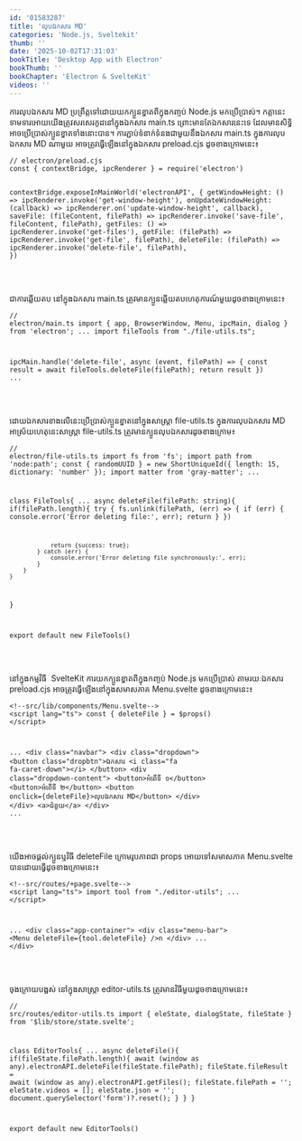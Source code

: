 ```yaml
---
id: '01583287'
title: 'លុប​ឯកសារ MD'
categories: 'Node.js, Sveltekit'
thumb: ''
date: '2025-10-02T17:31:03'
bookTitle: 'Desktop App with Electron'
bookThumb: ''
bookChapter: 'Electron & SvelteKit'
videos: ''
---
```

<p>ការលុប​ឯកសារ MD ប្រព្រឹត្ត​ទៅ​ដោយ​យក​ក្បួន​ខ្នាត​ពី​ក្នុង​កញ្ចប់ Node.js មក​ប្រើប្រាស់​។ កត្តានេះ​ទាមទារ​អោយ​យើង​ត្រូវ​សរសេរ​កូដ​នៅ​ក្នុង​ឯកសារ main.ts ព្រោះ​មាន​តែ​ឯកសារ​នេះទេ ដែល​មាន​សិទ្ធិ​អាច​ប្រើប្រាស់​ក្បួន​ខ្នាត​ទាំងនោះ​បាន​។ ការភ្ជាប់​ទំនាក់ទំនង​ជាមួយ​​នឹង​ឯកសារ main.ts ក្នុង​ការលុប​ឯកសារ MD ណាមួយ​ អាច​ត្រូវ​ធ្វើ​ឡើង​នៅ​ក្នុង​ឯកសារ preload.cjs ដូច​ខាង​ក្រោម​នេះ៖</p><pre><code class="js javascript js-code">// electron/preload.cjs
const { contextBridge, ipcRenderer } = require('electron')

contextBridge.exposeInMainWorld('electronAPI', {
    getWindowHeight: () =&gt; ipcRenderer.invoke('get-window-height'),
    onUpdateWindowHeight: (callback) =&gt; ipcRenderer.on('update-window-height', callback),
    saveFile: (fileContent, filePath) =&gt; ipcRenderer.invoke('save-file', fileContent, filePath),
    getFiles: () =&gt; ipcRenderer.invoke('get-files'),
    getFile: (filePath) =&gt; ipcRenderer.invoke('get-file', filePath),
    deleteFile: (filePath) =&gt; ipcRenderer.invoke('delete-file', filePath),
})</code></pre><p>&nbsp;</p><p>ជាការឆ្លើយតប នៅ​ក្នុង​ឯកសារ main.ts ត្រូវ​មាន​​ក្បួន​ឆ្លើយតប​ហេតុការណ៍​​មួយ​ដូច​ខាង​ក្រោម​នេះ៖</p><pre><code class="typescript">// electron/main.ts
import { app, BrowserWindow, Menu, ipcMain, dialog } from 'electron';
...
import fileTools from "./file-utils.ts";

ipcMain.handle('delete-file', async (event, filePath) =&gt; {
    const result = await fileTools.deleteFile(filePath);
    return result
})
...</code></pre><p>&nbsp;</p><p>ដោយ​ឯកសារ​ខាង​លើ​នេះ​ប្រើប្រាស់​ក្បួន​ខ្នាត​នៅ​ក្នុង​សាស្ត្រា file-utils.ts ក្នុង​ការលុប​ឯកសារ MD អាស្រ័យ​ហេតុនេះ​សាស្ត្រា file-utils.ts ត្រូវ​មាន​ក្បួន​លុប​ឯកសារ​ដូច​ខាង​​ក្រោម​៖</p><pre><code class="typescript">// electron/file-utils.ts
import fs from 'fs';
import path from 'node:path';
const { randomUUID } = new ShortUniqueId({ length: 15, dictionary: 'number' });
import matter from 'gray-matter';
...

class FileTools{
	...
	async deleteFile(filePath: string){
        if(filePath.length){
            try {
                fs.unlink(filePath, (err) =&gt; {
                    if (err) {
                        console.error('Error deleting file:', err);
                        return
                    }
                })

                return {success: true};
            } catch (err) {
                console.error('Error deleting file synchronously:', err);
            }
        }
    }
}

export default new FileTools()</code></pre><p>&nbsp;</p><p>នៅ​ក្នុង​កម្មវិធី &nbsp;SvelteKit ការយក​ក្បួន​ខ្នាត​ពី​ក្នុង​កញ្ចប់ Node.js មក​ប្រើ​ប្រាស់ តាមរយៈ​ឯកសារ preload.cjs អាច​ត្រូវ​ធ្វើឡើង​នៅ​ក្នុង​សមាសភាគ Menu.svelte ដូច​ខាងក្រោម​នេះ៖</p><pre><code class="svelte">&lt;!--src/lib/components/Menu.svelte--&gt;
&lt;script lang="ts"&gt;
const { deleteFile } = $props()
&lt;/script&gt;

...
&lt;div class="navbar"&gt;
  &lt;div class="dropdown"&gt;
    &lt;button class="dropbtn"&gt;ឯកសារ
      &lt;i class="fa fa-caret-down"&gt;&lt;/i&gt;
    &lt;/button&gt;
    &lt;div class="dropdown-content"&gt;
      &lt;button&gt;អំពើ​ទី ១&lt;/button&gt;
      &lt;button&gt;អំពើ​ទី ២&lt;/button&gt;
      &lt;button onclick={deleteFile}&gt;លុប​ឯកសារ MD&lt;/button&gt;
    &lt;/div&gt;
  &lt;/div&gt;
  &lt;a&gt;ជំនួយ&lt;/a&gt;
&lt;/div&gt;
...</code></pre><p>&nbsp;</p><p>យើង​អាច​ផ្តល់​ក្បួន​ឬ​វិធី deleteFile ក្រោម​រូបភាព​ជា props អោយ​ទៅ​សមាសភាគ Menu.svelte បាន​ដោយ​ធ្វើ​ដូច​ខាង​ក្រោម​នេះ៖</p><pre><code class="svelte">&lt;!--src/routes/+page.svelte--&gt;
&lt;script lang="ts"&gt;
import tool from "./editor-utils";
...
&lt;/script&gt;

...
&lt;div class="app-container"&gt;
    &lt;div class="menu-bar"&gt;
        &lt;Menu deleteFile={tool.deleteFile} /&gt;n
    &lt;/div&gt;
    ...
&lt;/div&gt;</code></pre><p>&nbsp;</p><p>ចុង​ក្រោយ​បង្អស់ នៅ​ក្នុង​សាស្ត្រា editor-utils.ts ត្រូវ​មាន​វិធី​មួយ​ដូច​ខាងក្រោម​នេះ៖</p><pre><code class="typescript">// src/routes/editor-utils.ts
import { eleState, dialogState, fileState } from '$lib/store/state.svelte';

class EditorTools{
	...
	async deleteFile(){
        if(fileState.filePath.length){
            await (window as any).electronAPI.deleteFile(fileState.filePath);
            fileState.fileResult = await (window as any).electronAPI.getFiles();
            fileState.filePath = '';
            eleState.videos = [];
            eleState.json = '';
            document.querySelector('form')?.reset();
        }
    }
}

export default new EditorTools()</code></pre>
